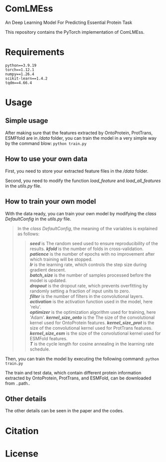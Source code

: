 # ComLMEss
An Deep Learning Model For Predicting Essential Protein Task

This repository contains the PyTorch implementation of ComLMEss.

# Requirements
    python==3.9.19
    torch==1.12.1
    numpy==1.26.4
    scikit-learn==1.4.2
    tqdm==4.66.4


# Usage

## Simple usage
After making sure that the features extracted by OntoProtein, ProtTrans, ESMFfold are in */data* folder, you can train the model in a very simple way by the command blow:
``python train.py ``

## How to  use your own data
First, you need to store your extracted feature files in the */data* folder.

Second, you need to modify the function *load_feature* and *load_all_features* in the *utils.py* file.

## How to train your own model
With the data ready, you can train your own model by modifying the *class DefaultConfig* in the *utils.py* file.

>In the *class DefaultConfig*, the meaning of the variables is explained as follows:
>>***seed*** is The random seed used to ensure reproducibility of the results. 
>>***kfold*** is the number of folds in cross-validation.  
>>***patience*** is the number of epochs with no improvement after which training will be stopped.  
>>***lr*** is the learning rate, which controls the step size during gradient descent.  
>>***batch_size*** is the number of samples processed before the model is updated.  
>>***dropout*** is the dropout rate, which prevents overfitting by randomly setting a fraction of input units to zero.  
>>***filter*** is the number of filters in the convolutional layers.
>>***activation*** is the activation function used in the model, here 'relu'.  
>>***optimizer*** is the optimization algorithm used for training, here 'Adam'.
>>***kernel_size_onto*** is the The size of the convolutional kernel used for OntoProtein features.
>>***kernel_size_prot*** is the size of the convolutional kernel used for ProtTrans features.
>>***kernel_size_esm*** is the size of the convolutional kernel used for ESMFold features.  
>>***T*** is the cycle length for cosine annealing in the learning rate schedule.

Then, you can train the model by executing the following command:
``python train.py ``

The train and test data, which contain different protein information extracted by OntoProtein, ProtTrans, and ESMFold, can be downloaded from ..path..

## Other details
The other details can be seen in the paper and the codes.

# Citation

# License
